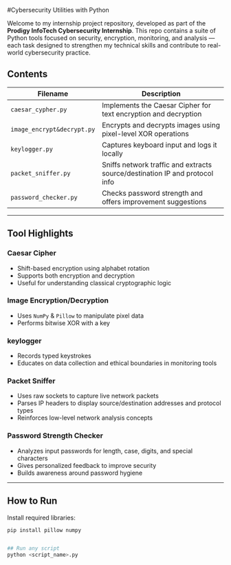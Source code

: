 #Cybersecurity Utilities with Python

Welcome to my internship project repository, developed as part of the **Prodigy InfoTech Cybersecurity Internship**. This repo contains a suite of Python tools focused on security, encryption, monitoring, and analysis — each task designed to strengthen my technical skills and contribute to real-world cybersecurity practice.

## Contents

| Filename                   | Description                                                                 |
|----------------------------|-----------------------------------------------------------------------------|
| `caesar_cypher.py`         | Implements the Caesar Cipher for text encryption and decryption             |
| `image_encrypt&decrypt.py`| Encrypts and decrypts images using pixel-level XOR operations                |
| `keylogger.py`             | Captures keyboard input and logs it locally                                 |
| `packet_sniffer.py`        | Sniffs network traffic and extracts source/destination IP and protocol info |
| `password_checker.py`      | Checks password strength and offers improvement suggestions                 |

---

## Tool Highlights

### Caesar Cipher
- Shift-based encryption using alphabet rotation
- Supports both encryption and decryption
- Useful for understanding classical cryptographic logic

### Image Encryption/Decryption
- Uses `NumPy` & `Pillow` to manipulate pixel data
- Performs bitwise XOR with a key

### keylogger
- Records typed keystrokes
- Educates on data collection and ethical boundaries in monitoring tools

### Packet Sniffer
- Uses raw sockets to capture live network packets
- Parses IP headers to display source/destination addresses and protocol types
- Reinforces low-level network analysis concepts

### Password Strength Checker
- Analyzes input passwords for length, case, digits, and special characters
- Gives personalized feedback to improve security
- Builds awareness around password hygiene

---

## How to Run

Install required libraries:
```bash
pip install pillow numpy


## Run any script
python <script_name>.py

